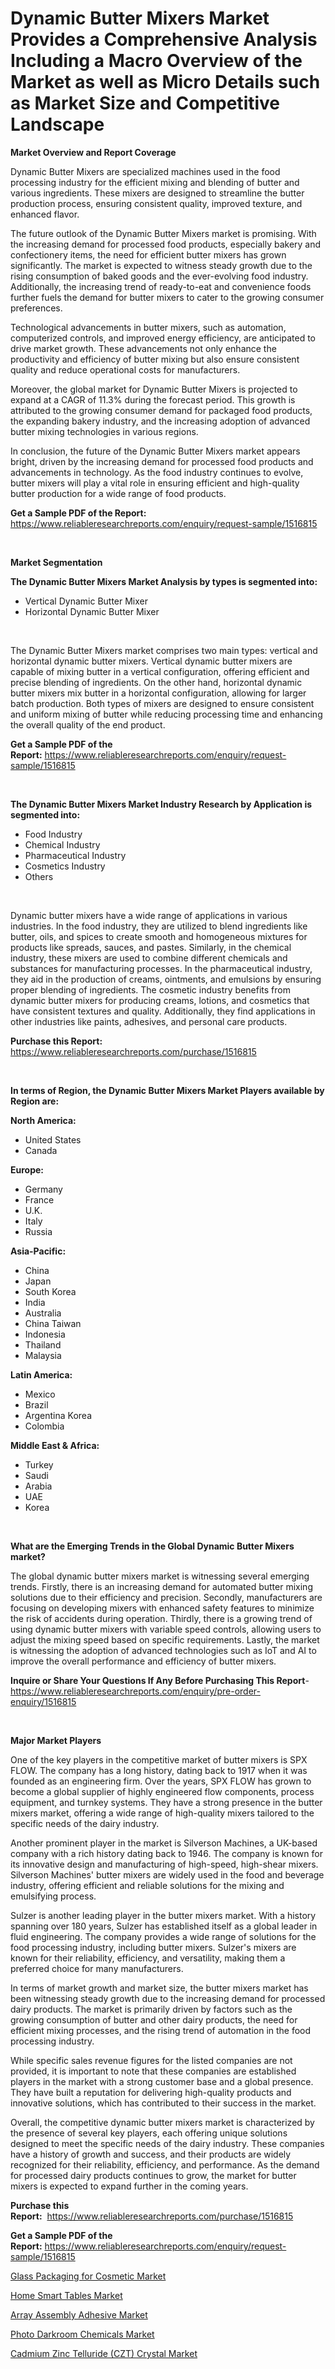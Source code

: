 <p><h1>Dynamic Butter Mixers Market Provides a Comprehensive Analysis Including a Macro Overview of the Market as well as Micro Details such as Market Size and Competitive Landscape</h1></p><p><strong>Market Overview and Report Coverage</strong></p>
<p><p>Dynamic Butter Mixers are specialized machines used in the food processing industry for the efficient mixing and blending of butter and various ingredients. These mixers are designed to streamline the butter production process, ensuring consistent quality, improved texture, and enhanced flavor.</p><p>The future outlook of the Dynamic Butter Mixers market is promising. With the increasing demand for processed food products, especially bakery and confectionery items, the need for efficient butter mixers has grown significantly. The market is expected to witness steady growth due to the rising consumption of baked goods and the ever-evolving food industry. Additionally, the increasing trend of ready-to-eat and convenience foods further fuels the demand for butter mixers to cater to the growing consumer preferences.</p><p>Technological advancements in butter mixers, such as automation, computerized controls, and improved energy efficiency, are anticipated to drive market growth. These advancements not only enhance the productivity and efficiency of butter mixing but also ensure consistent quality and reduce operational costs for manufacturers.</p><p>Moreover, the global market for Dynamic Butter Mixers is projected to expand at a CAGR of 11.3% during the forecast period. This growth is attributed to the growing consumer demand for packaged food products, the expanding bakery industry, and the increasing adoption of advanced butter mixing technologies in various regions.</p><p>In conclusion, the future of the Dynamic Butter Mixers market appears bright, driven by the increasing demand for processed food products and advancements in technology. As the food industry continues to evolve, butter mixers will play a vital role in ensuring efficient and high-quality butter production for a wide range of food products.</p></p>
<p><strong>Get a Sample PDF of the Report:</strong> <a href="https://www.reliableresearchreports.com/enquiry/request-sample/1516815">https://www.reliableresearchreports.com/enquiry/request-sample/1516815</a></p>
<p>&nbsp;</p>
<p><strong>Market Segmentation</strong></p>
<p><strong>The Dynamic Butter Mixers Market Analysis by types is segmented into:</strong></p>
<p><ul><li>Vertical Dynamic Butter Mixer</li><li>Horizontal Dynamic Butter Mixer</li></ul></p>
<p>&nbsp;</p>
<p><p>The Dynamic Butter Mixers market comprises two main types: vertical and horizontal dynamic butter mixers. Vertical dynamic butter mixers are capable of mixing butter in a vertical configuration, offering efficient and precise blending of ingredients. On the other hand, horizontal dynamic butter mixers mix butter in a horizontal configuration, allowing for larger batch production. Both types of mixers are designed to ensure consistent and uniform mixing of butter while reducing processing time and enhancing the overall quality of the end product.</p></p>
<p><strong>Get a Sample PDF of the Report:</strong>&nbsp;<a href="https://www.reliableresearchreports.com/enquiry/request-sample/1516815">https://www.reliableresearchreports.com/enquiry/request-sample/1516815</a></p>
<p>&nbsp;</p>
<p><strong>The Dynamic Butter Mixers Market Industry Research by Application is segmented into:</strong></p>
<p><ul><li>Food Industry</li><li>Chemical Industry</li><li>Pharmaceutical Industry</li><li>Cosmetics Industry</li><li>Others</li></ul></p>
<p>&nbsp;</p>
<p><p>Dynamic butter mixers have a wide range of applications in various industries. In the food industry, they are utilized to blend ingredients like butter, oils, and spices to create smooth and homogeneous mixtures for products like spreads, sauces, and pastes. Similarly, in the chemical industry, these mixers are used to combine different chemicals and substances for manufacturing processes. In the pharmaceutical industry, they aid in the production of creams, ointments, and emulsions by ensuring proper blending of ingredients. The cosmetic industry benefits from dynamic butter mixers for producing creams, lotions, and cosmetics that have consistent textures and quality. Additionally, they find applications in other industries like paints, adhesives, and personal care products.</p></p>
<p><strong>Purchase this Report:</strong>&nbsp; <a href="https://www.reliableresearchreports.com/purchase/1516815">https://www.reliableresearchreports.com/purchase/1516815</a></p>
<p>&nbsp;</p>
<p><strong>In terms of Region, the Dynamic Butter Mixers Market Players available by Region are:</strong></p>
<p>
    <p> <strong> North America: </strong>
        <ul>
            <li>United States</li>
            <li>Canada</li>
        </ul>
        </p> 
    <p> <strong> Europe: </strong>
        <ul>
            <li>Germany</li>
            <li>France</li>
            <li>U.K.</li>
            <li>Italy</li>
            <li>Russia</li>
        </ul>
        </p> 
    <p> <strong> Asia-Pacific: </strong>
        <ul>
            <li>China</li>
            <li>Japan</li>
            <li>South Korea</li>
            <li>India</li>
            <li>Australia</li>
            <li>China Taiwan</li>
            <li>Indonesia</li>
            <li>Thailand</li>
            <li>Malaysia</li>
        </ul>
        </p> 
    <p> <strong> Latin America: </strong>
        <ul>
            <li>Mexico</li>
            <li>Brazil</li>
            <li>Argentina Korea</li>
            <li>Colombia</li>
        </ul>
        </p> 
    <p> <strong> Middle East & Africa: </strong>
        <ul>
            <li>Turkey</li>
            <li>Saudi</li>
            <li>Arabia</li>
            <li>UAE</li>
            <li>Korea</li>
        </ul>
    </p>
    </p>
<p>&nbsp;</p>
<p><strong>What are the Emerging Trends in the Global Dynamic Butter Mixers market?</strong></p>
<p><p>The global dynamic butter mixers market is witnessing several emerging trends. Firstly, there is an increasing demand for automated butter mixing solutions due to their efficiency and precision. Secondly, manufacturers are focusing on developing mixers with enhanced safety features to minimize the risk of accidents during operation. Thirdly, there is a growing trend of using dynamic butter mixers with variable speed controls, allowing users to adjust the mixing speed based on specific requirements. Lastly, the market is witnessing the adoption of advanced technologies such as IoT and AI to improve the overall performance and efficiency of butter mixers.</p></p>
<p><strong>Inquire or Share Your Questions If Any Before Purchasing This Report</strong>- <a href="https://www.reliableresearchreports.com/enquiry/pre-order-enquiry/1516815">https://www.reliableresearchreports.com/enquiry/pre-order-enquiry/1516815</a></p>
<p>&nbsp;</p>
<p><strong>Major Market Players</strong></p>
<p><p>One of the key players in the competitive market of butter mixers is SPX FLOW. The company has a long history, dating back to 1917 when it was founded as an engineering firm. Over the years, SPX FLOW has grown to become a global supplier of highly engineered flow components, process equipment, and turnkey systems. They have a strong presence in the butter mixers market, offering a wide range of high-quality mixers tailored to the specific needs of the dairy industry.</p><p>Another prominent player in the market is Silverson Machines, a UK-based company with a rich history dating back to 1946. The company is known for its innovative design and manufacturing of high-speed, high-shear mixers. Silverson Machines' butter mixers are widely used in the food and beverage industry, offering efficient and reliable solutions for the mixing and emulsifying process.</p><p>Sulzer is another leading player in the butter mixers market. With a history spanning over 180 years, Sulzer has established itself as a global leader in fluid engineering. The company provides a wide range of solutions for the food processing industry, including butter mixers. Sulzer's mixers are known for their reliability, efficiency, and versatility, making them a preferred choice for many manufacturers.</p><p>In terms of market growth and market size, the butter mixers market has been witnessing steady growth due to the increasing demand for processed dairy products. The market is primarily driven by factors such as the growing consumption of butter and other dairy products, the need for efficient mixing processes, and the rising trend of automation in the food processing industry.</p><p>While specific sales revenue figures for the listed companies are not provided, it is important to note that these companies are established players in the market with a strong customer base and a global presence. They have built a reputation for delivering high-quality products and innovative solutions, which has contributed to their success in the market.</p><p>Overall, the competitive dynamic butter mixers market is characterized by the presence of several key players, each offering unique solutions designed to meet the specific needs of the dairy industry. These companies have a history of growth and success, and their products are widely recognized for their reliability, efficiency, and performance. As the demand for processed dairy products continues to grow, the market for butter mixers is expected to expand further in the coming years.</p></p>
<p><strong>Purchase this Report:</strong>&nbsp;&nbsp;<a href="https://www.reliableresearchreports.com/purchase/1516815">https://www.reliableresearchreports.com/purchase/1516815</a></p>
<p></p>
<p><strong>Get a Sample PDF of the Report:</strong>&nbsp;<a href="https://www.reliableresearchreports.com/enquiry/request-sample/1516815">https://www.reliableresearchreports.com/enquiry/request-sample/1516815</a></p>
<p><p><a href="https://github.com/Paul14Anderson63/Market-Research-Report-List-1/blob/main/glass-packaging-for-cosmetic-market.md">Glass Packaging for Cosmetic Market</a></p><p><a href="https://github.com/aasishrp01/Market-Research-Report-List-1/blob/main/home-smart-tables-market.md">Home Smart Tables Market</a></p><p><a href="https://medium.com/@austynlemke1988/array-assembly-adhesive-market-outlook-industry-overview-and-forecast-2023-to-2030-cee5e5da66be">Array Assembly Adhesive Market</a></p><p><a href="https://medium.com/@caligoldner/photo-darkroom-chemicals-market-share-evolution-and-market-growth-trends-2023-2030-d9ee573353fd">Photo Darkroom Chemicals Market</a></p><p><a href="https://medium.com/@dessiefadel/cadmium-zinc-telluride-czt-crystal-market-research-report-its-history-and-forecast-2023-to-2030-08da75b89b59">Cadmium Zinc Telluride (CZT) Crystal Market</a></p></p>
